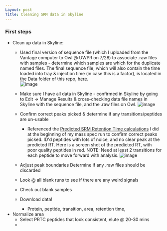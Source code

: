 ```yaml
---
Layout: post
Title: Cleaning SRM data in Skyline
---
```


### First steps 

  - Clean up data in Skyline: 
    * Used final version of sequence file (which I uploaded from the Vantage computer to Owl @ UWPR on 7/28) to associate .raw files with samples - determine which samples are which for the duplicate named files. The final sequence file, which will also contain the time loaded into tray & injection time (in case this is a factor), is located in the Data folder of this repo, [here](https://github.com/laurahspencer/Geoduck-DNR/blob/master/Data/2017-07-28_SRM-Sequence-final.xlsx).  
    ![image](https://user-images.githubusercontent.com/17264765/29094591-baa36fd0-7c42-11e7-9e11-6dc737947edd.png)

    * Make sure I have all data in Skyline - confirmed in Skyline by going to Edit -> Manage Results & cross-checking data file names in Skyline with the sequence file, and the .raw files on Owl. 
    ![image](https://user-images.githubusercontent.com/17264765/29094792-7dabfa74-7c43-11e7-8a40-3a4f65eab977.png)

    * Confirm correct peaks picked & determine if any transitions/peptides are un-usable
      - Referenced the [Predicted SRM Retention Time calculations](https://github.com/laurahspencer/Geoduck-DNR/blob/master/Data/2017-07-18-Predicted-SRM-Retention-Times-LHS.xlsx) I did at the beginning of my mass spec run to confirm correct peaks picked. ID'd peptides with lots of noice, and no clear peak at the predicted RT. Here is a screen shot of the predicted RT, with poor quality peptides in red. NOTE: Need at least 2 transitions for each peptide to move forward with analysis. 
      ![image](https://user-images.githubusercontent.com/17264765/29098024-ee33168e-7c51-11e7-912f-a0fd8d2b2a18.png)

    * Adjust peak boundaries
    Determine if any .raw files should be discarded 
    * Look @ all blank runs to see if there are any weird signals
    * Check out blank samples
  
    * Download data!
      - Protein, peptide, transition, area, retention time, 
  - Normalize area 
    * Select PRTC peptides that look consistent, elute @ 20-30 mins
    * 
